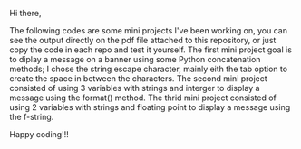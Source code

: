 Hi there,

The following codes are some mini projects I've been working on, you can see the output directly on the pdf file attached to this repository, or just copy the code in each repo and test it yourself. 
The first mini project goal is to diplay a message on a banner using some Python concatenation methods; I chose the string escape character, mainly eith the tab option to create the space in between the characters. 
The second mini project consisted of using 3 variables with strings and interger to display a message using the format() method. 
The thrid mini project consisted of using 2 variables with strings and floating point to display a message using the f-string. 


Happy coding!!!
